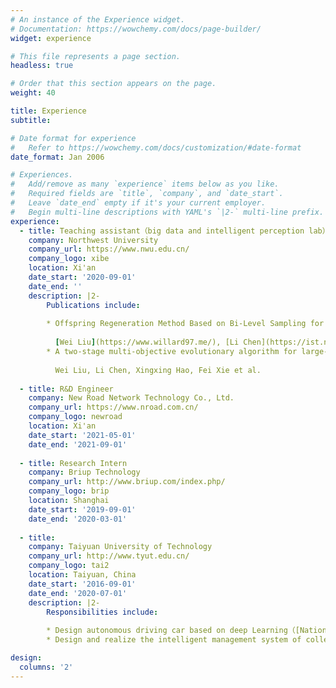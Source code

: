 ```yaml
---
# An instance of the Experience widget.
# Documentation: https://wowchemy.com/docs/page-builder/
widget: experience

# This file represents a page section.
headless: true

# Order that this section appears on the page.
weight: 40

title: Experience
subtitle:

# Date format for experience
#   Refer to https://wowchemy.com/docs/customization/#date-format
date_format: Jan 2006

# Experiences.
#   Add/remove as many `experience` items below as you like.
#   Required fields are `title`, `company`, and `date_start`.
#   Leave `date_end` empty if it's your current employer.
#   Begin multi-line descriptions with YAML's `|2-` multi-line prefix.
experience:
  - title: Teaching assistant（big data and intelligent perception lab）
    company: Northwest University
    company_url: https://www.nwu.edu.cn/
    company_logo: xibe
    location: Xi'an
    date_start: '2020-09-01'
    date_end: ''
    description: |2-
        Publications include:
  
        * Offspring Regeneration Method Based on Bi-Level Sampling for Large-Scale Evolutionary Multi-Objective Optimization. [Swarm and Evolutionary Computation](http://www.journals.elsevier.com/swarm-and-evolutionary-computation/)(IF = 10.267) https://www.sciencedirect.com/science/article/pii/S22106502.
      
          [Wei Liu](https://www.willard97.me/), [Li Chen](https://ist.nwu.edu.cn/info/1017/1269.htm), [Xingxing Hao](https://ist.nwu.edu.cn/info/1019/1681.htm), Wei Zhou, [Xin Cao](https://ist.nwu.edu.cn/info/1018/1662.htm), Fei Xie.
        * A two-stage multi-objective evolutionary algorithm for large-scale multi-objective optimization. [In IEEE Congress on Evolutionary Computation (CEC) 2022](https://wcci2022.org/).
        
          Wei Liu, Li Chen, Xingxing Hao, Fei Xie et al.
      
  - title: R&D Engineer
    company: New Road Network Technology Co., Ltd.
    company_url: https://www.nroad.com.cn/
    company_logo: newroad
    location: Xi'an
    date_start: '2021-05-01'
    date_end: '2021-09-01'
    
  - title: Research Intern
    company: Briup Technology
    company_url: http://www.briup.com/index.php/
    company_logo: brip
    location: Shanghai
    date_start: '2019-09-01'
    date_end: '2020-03-01'
        
  - title: 
    company: Taiyuan University of Technology
    company_url: http://www.tyut.edu.cn/
    company_logo: tai2
    location: Taiyuan, China
    date_start: '2016-09-01'
    date_end: '2020-07-01'
    description: |2-
        Responsibilities include:
        
        * Design autonomous driving car based on deep Learning（[National Undergraduate Electronics Design Contest](http://nuedc.xjtu.edu.cn/)）
        * Design and realize the intelligent management system of college players(dissertation)

design:
  columns: '2'
---
```

